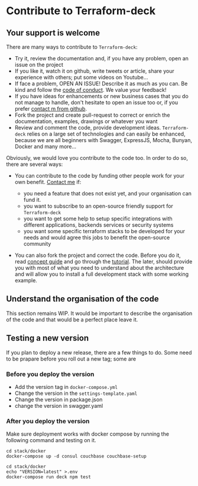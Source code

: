 # Contribute to Terraform-deck

## Your support is welcome

There are many ways to contribute to `Terraform-deck`:

- Try it, review the documentation and, if you have any problem, open an issue
  on the project
- If you like it, watch it on github, write tweets or article, share your
  experience with others; put some videos on Youtube...
- If face a problem, OPEN AN ISSUE! Describe it as much as you can. Be kind and
  follow the [code of conduct](https://github.com/gregoryguillou/terraform-deck/blob/master/docs/CODE_OF_CONDUCT.md). We value your feedback!
- If you have ideas for enhancements or new business cases that you do not
  manage to handle, don't hesitate to open an issue too or, if you prefer
  [contact m from github](https://github.com/gregoryguillou).
- Fork the project and create pull-request to correct or enrich the
  documentation, examples, drawings or whatever you want
- Review and comment the code, provide development ideas. `Terraform-deck` relies 
  on a large set of technologies and can easily be enhanced, because we are all
  beginners with Swagger, ExpressJS, Mocha, Bunyan, Docker and many more... 

Obviously, we would love you contribute to the code too. In order to do so,
there are several ways:

- You can contribute to the code by funding other people work for your own 
  benefit. [Contact me](https://github.com/gregoryguillou) if:
  - you need a feature that does not exist yet, and your organisation can fund
    it.
  - you want to subscribe to an open-source friendly support for `Terraform-deck`
  - you want to get some help to setup specific integrations with different
    applications, backends services or security systems
  - you want some specific terraform stacks to be developed for your needs and
    would agree this jobs to benefit the open-source community

- You can also fork the project and correct the code. Before you do it, read
  [concept guide](https://github.com/gregoryguillou/terraform-deck/blob/master/docs/CONCEPT.md)
  and go through the [tutorial](https://github.com/gregoryguillou/terraform-deck/blob/master/docs/TUTORIAL.md).
  The later, should provide you with most of what you need to understand about
  the architecture and will allow you to install a full development stack with
  some working example.

## Understand the organisation of the code

This section remains WIP. It would be important to describe the organisation
of the code and that would be a perfect place leave it.

## Testing a new version

If you plan to deploy a new release, there are a few things to do. Some need
to be prapare before you roll out a new tag; some are 

### Before you deploy the version

- Add the version tag in `docker-compose.yml`
- Change the version in the `settings-template.yaml`
- Change the version in package.json
- change the version in swagger.yaml
### After you deploy the version

Make sure deployment works with docker compose by running the following
command and testing on it.

```shell
cd stack/docker
docker-compose up -d consul couchbase couchbase-setup
```

```shell
cd stack/docker
echo "VERSION=latest" >.env
docker-compose run deck npm test
```


